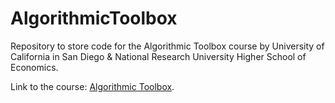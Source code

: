 # AlgorithmicToolbox
Repository to store code for the Algorithmic Toolbox course by University of California in San Diego &amp; National Research University Higher School of Economics.

Link to the course: [Algorithmic Toolbox](https://www.coursera.org/learn/algorithmic-toolbox).
